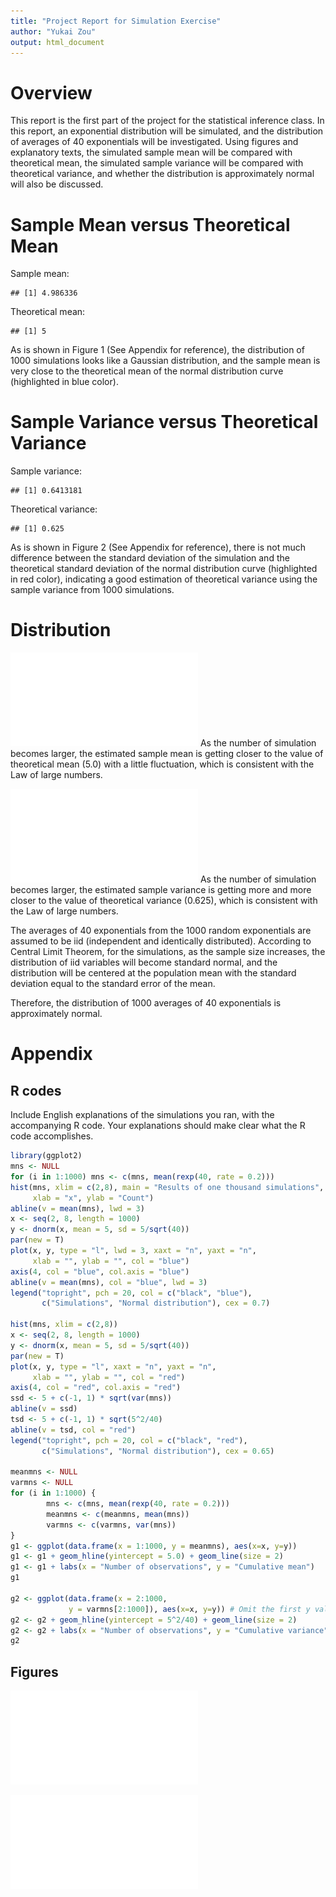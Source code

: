 ```yaml
---
title: "Project Report for Simulation Exercise"
author: "Yukai Zou"
output: html_document
---
```



# Overview
This report is the first part of the project for the statistical inference class. In this report, an exponential distribution will be simulated, and the distribution of averages of 40 exponentials will be investigated. Using figures and explanatory texts, the simulated sample mean will be compared with theoretical mean, the simulated sample variance will be compared with theoretical variance, and whether the distribution is approximately normal will also be discussed.

# Sample Mean versus Theoretical Mean

Sample mean:

```
## [1] 4.986336
```
Theoretical mean:

```
## [1] 5
```

As is shown in Figure 1 (See Appendix for reference), the distribution of 1000 simulations looks like a Gaussian distribution, and the sample mean is very close to the theoretical mean of the normal distribution curve (highlighted in blue color).

# Sample Variance versus Theoretical Variance

Sample variance:

```
## [1] 0.6413181
```
Theoretical variance:

```
## [1] 0.625
```

As is shown in Figure 2 (See Appendix for reference), there is not much difference between the standard deviation of the simulation and the theoretical standard deviation of the normal distribution curve (highlighted in red color), indicating a good estimation of theoretical variance using the sample variance from 1000 simulations.

# Distribution

![plot of chunk unnamed-chunk-5](figure/unnamed-chunk-5-1.pdf) 
As the number of simulation becomes larger, the estimated sample mean is getting closer to the value of theoretical mean (5.0) with a little fluctuation, which is consistent with the Law of large numbers.

![plot of chunk unnamed-chunk-6](figure/unnamed-chunk-6-1.pdf) 
As the number of simulation becomes larger, the estimated sample variance is getting more and more closer to the value of theoretical variance (0.625), which is consistent with the Law of large numbers.

The averages of 40 exponentials from the 1000 random exponentials are assumed to be iid (independent and identically distributed). According to Central Limit Theorem, for the simulations, as the sample size increases, the distribution of iid variables will become standard normal, and the distribution will be centered at the population mean with the standard deviation equal to the standard error of the mean.

Therefore, the distribution of 1000 averages of 40 exponentials is approximately normal.

# Appendix
## R codes
Include English explanations of the simulations you ran, with the accompanying R code. Your explanations should make clear what the R code accomplishes.

```r
library(ggplot2)
mns <- NULL
for (i in 1:1000) mns <- c(mns, mean(rexp(40, rate = 0.2)))
hist(mns, xlim = c(2,8), main = "Results of one thousand simulations", 
     xlab = "x", ylab = "Count")
abline(v = mean(mns), lwd = 3)
x <- seq(2, 8, length = 1000)
y <- dnorm(x, mean = 5, sd = 5/sqrt(40))
par(new = T)
plot(x, y, type = "l", lwd = 3, xaxt = "n", yaxt = "n", 
     xlab = "", ylab = "", col = "blue")
axis(4, col = "blue", col.axis = "blue")
abline(v = mean(mns), col = "blue", lwd = 3)
legend("topright", pch = 20, col = c("black", "blue"), 
       c("Simulations", "Normal distribution"), cex = 0.7)

hist(mns, xlim = c(2,8))
x <- seq(2, 8, length = 1000)
y <- dnorm(x, mean = 5, sd = 5/sqrt(40))
par(new = T)
plot(x, y, type = "l", xaxt = "n", yaxt = "n", 
     xlab = "", ylab = "", col = "red")
axis(4, col = "red", col.axis = "red")
ssd <- 5 + c(-1, 1) * sqrt(var(mns))
abline(v = ssd)
tsd <- 5 + c(-1, 1) * sqrt(5^2/40)
abline(v = tsd, col = "red")
legend("topright", pch = 20, col = c("black", "red"), 
       c("Simulations", "Normal distribution"), cex = 0.65)

meanmns <- NULL
varmns <- NULL
for (i in 1:1000) {
        mns <- c(mns, mean(rexp(40, rate = 0.2)))
        meanmns <- c(meanmns, mean(mns))
        varmns <- c(varmns, var(mns))
}
g1 <- ggplot(data.frame(x = 1:1000, y = meanmns), aes(x=x, y=y))
g1 <- g1 + geom_hline(yintercept = 5.0) + geom_line(size = 2)
g1 <- g1 + labs(x = "Number of observations", y = "Cumulative mean")
g1

g2 <- ggplot(data.frame(x = 2:1000, 
             y = varmns[2:1000]), aes(x=x, y=y)) # Omit the first y value since it is NA
g2 <- g2 + geom_hline(yintercept = 5^2/40) + geom_line(size = 2)
g2 <- g2 + labs(x = "Number of observations", y = "Cumulative variance")
g2
```

## Figures
![Comparisons of sample mean and theoretical mean](figure/unnamed-chunk-8-1.pdf) 

![Comparisons of sample variance and theoretical variance](figure/unnamed-chunk-9-1.pdf) 

